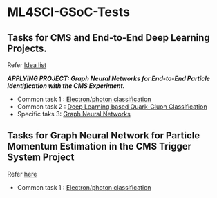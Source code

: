 # ML4SCI-GSoC-Tests

## Tasks for CMS and End-to-End Deep Learning Projects.

Refer [Idea list](https://docs.google.com/document/d/1lWTSASnVICm_4Zof7wr6_LkS24P_Z8TR1px_tctemQI/edit)

**_APPLYING PROJECT: Graph Neural Networks for End-to-End Particle Identification with the CMS Experiment._**

- Common task 1 : [Electron/photon classification](https://github.com/SarithRavI/ML4SCI-GSoC-Tests/tree/master/Task_1)
- Common task 2 : [Deep Learning based Quark-Gluon Classification](https://github.com/SarithRavI/ML4SCI-GSoC-Tests/tree/master/Task_2)
- Specific taks 3: [Graph Neural Networks](https://github.com/SarithRavI/ML4SCI-GSoC-Tests/tree/master/Task_3)

## Tasks for Graph Neural Network for Particle Momentum Estimation in the CMS Trigger System Project

Refer [here](https://drive.google.com/file/d/13gQToLhaoKGM7hXJY2sxVaVFqvS0Z9X9/view)

- Common task 1 : [Electron/photon classification](https://github.com/SarithRavI/ML4SCI-GSoC-Tests/tree/master/Task_1)
